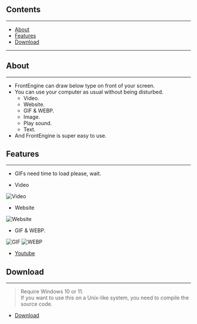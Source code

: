 
## Contents

---
- [About](#about)
- [Features](#features)
- [Download](#download)

---

## About

---

* FrontEngine can draw below type on front of your screen.
* You can use your computer as usual without being disturbed.
  * Video.
  * Website.
  * GIF & WEBP.
  * Image.
  * Play sound.
  * Text.
* And FrontEngine is super easy to use.
 
## Features

---

* GIFs need time to load please, wait.

* Video

![Video](gifs/video.gif)

* Website

![Website](gifs/website.gif)

* GIF & WEBP.

![GIF](gifs/play_gif.gif)
![WEBP](gifs/webp.gif)

- [Youtube](https://youtu.be/fewogcb3b8Y)

## Download

---
> Require Windows 10 or 11. \
> If you want to use this on a Unix-like system, you need to compile the source code.
- [Download](https://github.com/Intergration-Automation-Testing/FrontEngine/releases)
